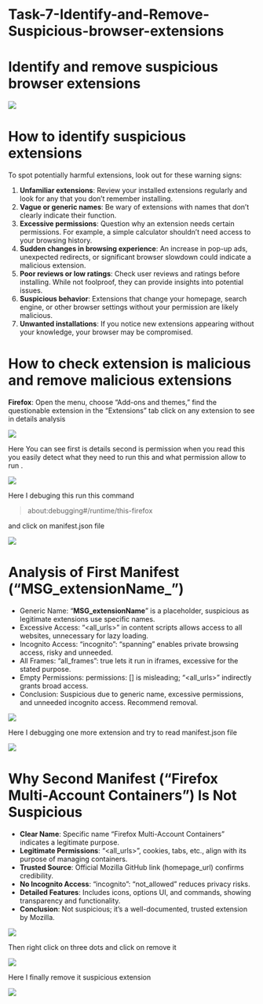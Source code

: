 
# Task-7-Identify-and-Remove-Suspicious-browser-extensions
# **Identify and remove suspicious browser extensions**

![](https://miro.medium.com/v2/resize:fit:700/1*v19Hy_Fkbr6GeRQl-vaZZw.png)

# **How to identify suspicious extensions**

To spot potentially harmful extensions, look out for these warning signs:

1. **Unfamiliar extensions**: Review your installed extensions regularly and look for any that you don’t remember installing.
2. **Vague or generic names**: Be wary of extensions with names that don’t clearly indicate their function.
3. **Excessive permissions**: Question why an extension needs certain permissions. For example, a simple calculator shouldn’t need access to your browsing history.
4. **Sudden changes in browsing experience**: An increase in pop-up ads, unexpected redirects, or significant browser slowdown could indicate a malicious extension.
5. **Poor reviews or low ratings**: Check user reviews and ratings before installing. While not foolproof, they can provide insights into potential issues.
6. **Suspicious behavior**: Extensions that change your homepage, search engine, or other browser settings without your permission are likely malicious.
7. **Unwanted installations**: If you notice new extensions appearing without your knowledge, your browser may be compromised.

# **How to check extension is malicious and remove malicious extensions**

**Firefox**: Open the menu, choose “Add-ons and themes,” find the questionable extension in the “Extensions” tab click on any extension to see in details analysis

![](https://miro.medium.com/v2/resize:fit:700/1*5vqdsBQi7PUoZ2Pk3Q1iIg.png)

Here You can see first is details second is permission when you read this you easily detect what they need to run this and what permission allow to run .

![](https://miro.medium.com/v2/resize:fit:677/1*YPflECD34X0LDaf-jqWJ2Q.png)

Here I debuging this run this command

> about:debugging#/runtime/this-firefox
>

and click on manifest.json file

![](https://miro.medium.com/v2/resize:fit:700/1*beZj_qYcF7lq5UTmCMs6Dw.png)

# **Analysis of First Manifest (“MSG_extensionName_”)**

- Generic Name: “__MSG_extensionName__” is a placeholder, suspicious as legitimate extensions use specific names.
- Excessive Access: “<all_urls>” in content scripts allows access to all websites, unnecessary for lazy loading.
- Incognito Access: “incognito”: “spanning” enables private browsing access, risky and unneeded.
- All Frames: “all_frames”: true lets it run in iframes, excessive for the stated purpose.
- Empty Permissions: permissions: [] is misleading; “<all_urls>” indirectly grants broad access.
- Conclusion: Suspicious due to generic name, excessive permissions, and unneeded incognito access. Recommend removal.

![](https://miro.medium.com/v2/resize:fit:446/1*1PdnDGVj6QGeBWKMKdA9_w.png)

Here I debugging one more extension and try to read manifest.json file

![](https://miro.medium.com/v2/resize:fit:679/1*tbUjaxlBvDu2F39dxg13lw.png)

# **Why Second Manifest (“Firefox Multi-Account Containers”) Is Not Suspicious**

- **Clear Name**: Specific name “Firefox Multi-Account Containers” indicates a legitimate purpose.
- **Legitimate Permissions**: “<all_urls>”, cookies, tabs, etc., align with its purpose of managing containers.
- **Trusted Source**: Official Mozilla GitHub link (homepage_url) confirms credibility.
- **No Incognito Access**: “incognito”: “not_allowed” reduces privacy risks.
- **Detailed Features**: Includes icons, options UI, and commands, showing transparency and functionality.
- **Conclusion**: Not suspicious; it’s a well-documented, trusted extension by Mozilla.

![](https://miro.medium.com/v2/resize:fit:629/1*evXbJ6HOFdOzQVpUxuaYTg.png)

Then right click on three dots and click on remove it

![](https://miro.medium.com/v2/resize:fit:700/1*R7vk68Aik6SsAH2Wi58QnA.png)

Here I finally remove it suspicious extension

![](https://miro.medium.com/v2/resize:fit:488/1*76TeSQPL5_Lfn55qfIfAPg.png)

